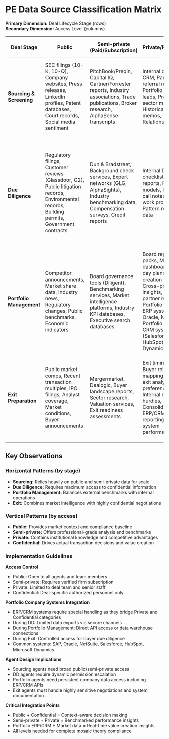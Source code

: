 # PE Data Source Classification Matrix

**Primary Dimension:** Deal Lifecycle Stage (rows)  
**Secondary Dimension:** Access Level (columns)

| Deal Stage               | Public                                                                                                                                         | Semi-private (Paid/Subscription)                                                                                                                  | Private/Proprietary                                                                                                                                                                                                                                             | Confidential (NDA-Protected)                                                                                                                                                       |
| ------------------------ | ---------------------------------------------------------------------------------------------------------------------------------------------- | ------------------------------------------------------------------------------------------------------------------------------------------------- | --------------------------------------------------------------------------------------------------------------------------------------------------------------------------------------------------------------------------------------------------------------- | ---------------------------------------------------------------------------------------------------------------------------------------------------------------------------------- |
| **Sourcing & Screening** | SEC filings (10-K, 10-Q), Company websites, Press releases, LinkedIn profiles, Patent databases, Court records, Social media sentiment         | PitchBook/Preqin, Capital IQ, Gartner/Forrester reports, Industry associations, Trade publications, Broker research, AlphaSense transcripts       | Internal deal flow CRM, Partner referral network, Portfolio company leads, Proprietary sector maps, Historical deal memos, Relationship graphs                                                                                                                  | Investment bank teasers, Broker confidential memos, Management presentations, Early data room access, Exclusive deal terms, Bilateral discussions                                  |
| **Due Diligence**        | Regulatory filings, Customer reviews (Glassdoor, G2), Public litigation records, Environmental records, Building permits, Government contracts | Dun & Bradstreet, Background check services, Expert networks (GLG, AlphaSights), Industry benchmarking data, Compensation surveys, Credit reports | Internal DD checklists, Prior DD reports, Proprietary models, Reference call notes, Advisor work product, Pattern recognition data                                                                                                                              | Virtual data room, Management accounts, Customer contracts, Employee records, Detailed financials, Quality of earnings, Commercial DD reports, Target company ERP/CRM data exports |
| **Portfolio Management** | Competitor announcements, Market share data, Industry news, Regulatory changes, Public benchmarks, Economic indicators                         | Board governance tools (Diligent), Benchmarking services, Market intelligence platforms, Industry KPI databases, Executive search databases       | Board reporting packs, Monthly KPI dashboards, 100-day plans, Value creation playbooks, Cross-portfolio insights, Operating partner notes, Portfolio company ERP systems (SAP, Oracle, NetSuite), Portfolio company CRM systems (Salesforce, HubSpot, Dynamics) | Management reports, Strategic plans, Budget details, Sensitive HR matters, M&A pipeline, Confidential initiatives, Real-time ERP/CRM dashboards, Customer pipeline data            |
| **Exit Preparation**     | Public market comps, Recent transaction multiples, IPO filings, Analyst coverage, Market conditions, Buyer announcements                       | Mergermarket, Dealogic, Buyer landscape reports, Sector research, Valuation services, Exit readiness assessments                                  | Exit timing models, Buyer relationship mapping, Historical exit analyses, LP preference data, Internal return hurdles, Consolidated ERP/CRM reporting, Historical system performance data                                                                       | Buyer IOIs, Preliminary bids, Strategic buyer synergies, Competitive process data, Final bid packages, SPA negotiations, ERP/CRM system documentation for buyers                   |

## Key Observations

### Horizontal Patterns (by stage)

- **Sourcing:** Relies heavily on public and semi-private data for scale
- **Due Diligence:** Requires maximum access to confidential information
- **Portfolio Management:** Balances external benchmarks with internal operations
- **Exit:** Combines market intelligence with highly confidential negotiations

### Vertical Patterns (by access)

- **Public:** Provides market context and compliance baseline
- **Semi-private:** Offers professional-grade analysis and benchmarks
- **Private:** Contains institutional knowledge and competitive advantages
- **Confidential:** Drives actual transaction decisions and value creation

### Implementation Guidelines

**Access Control**

- Public: Open to all agents and team members
- Semi-private: Requires verified firm subscription
- Private: Limited to deal team and senior staff
- Confidential: Deal-specific authorized personnel only

**Portfolio Company Systems Integration**

- ERP/CRM systems require special handling as they bridge Private and Confidential categories
- During DD: Limited data exports via secure channels
- During Portfolio Management: Direct API access or data warehouse connections
- During Exit: Controlled access for buyer due diligence
- Common systems: SAP, Oracle, NetSuite, Salesforce, HubSpot, Microsoft Dynamics

**Agent Design Implications**

- Sourcing agents need broad public/semi-private access
- DD agents require dynamic permission escalation
- Portfolio agents need persistent company data access including ERP/CRM APIs
- Exit agents must handle highly sensitive negotiations and system documentation

**Critical Integration Points**

- Public + Confidential = Context-aware decision making
- Semi-private + Private = Benchmarked performance insights
- Portfolio ERP/CRM + Market data = Real-time value creation insights
- All levels needed for complete mosaic theory compliance
